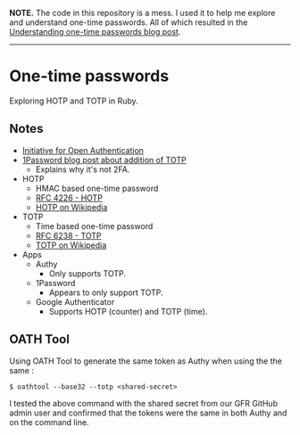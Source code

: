 __NOTE.__ The code in this repository is a mess. I used it to help me explore and understand one-time passwords. All of which resulted in the [Understanding one-time passwords blog post](http://gofreerange.com/understanding-one-time-passwords).

---

# One-time passwords

Exploring HOTP and TOTP in Ruby.

## Notes

* [Initiative for Open Authentication](https://openauthentication.org/)
* [1Password blog post about addition of TOTP](https://blog.agilebits.com/2015/01/26/totp-for-1password-users/)
  * Explains why it's not 2FA.
* HOTP
  * HMAC based one-time password
  * [RFC 4226 - HOTP](https://www.ietf.org/rfc/rfc4226.txt)
  * [HOTP on Wikipedia](https://en.wikipedia.org/wiki/HMAC-based_One-time_Password_Algorithm)
* TOTP
  * Time based one-time password
  * [RFC 6238 - TOTP](https://tools.ietf.org/html/rfc6238)
  * [TOTP on Wikipedia](https://en.wikipedia.org/wiki/Time-based_One-time_Password_Algorithm)
* Apps
  * Authy
    * Only supports TOTP.
  * 1Password
    * Appears to only support TOTP.
  * Google Authenticator
    * Supports HOTP (counter) and TOTP (time).

## OATH Tool

Using OATH Tool to generate the same token as Authy when using the the same <shared-secret>:

```
$ oathtool --base32 --totp <shared-secret>
```

I tested the above command with the shared secret from our GFR GitHub admin user and confirmed that the tokens were the same in both Authy and on the command line.
